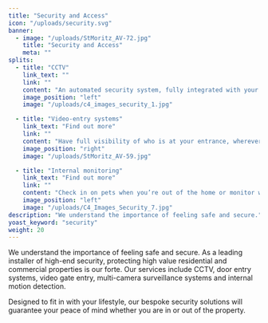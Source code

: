 ```yaml
---
title: "Security and Access"
icon: "/uploads/security.svg"
banner: 
  - image: "/uploads/StMoritz_AV-72.jpg"
    title: "Security and Access"
    meta: ""
splits: 
  - title: "CCTV"
    link_text: ""
    link: ""
    content: "An automated security system, fully integrated with your other home systems, provides a superior level of performance and protection. You can receive an alert the instant there is unauthorised access to your property, allowing you to react quickly. The automation system can also link directly to the scene of intrusion and provide you with an image from the nearest surveillance camera. For added security, we can install cameras that detect motion, track and follow moving objects. These clever systems can also be set to trigger a range of events such as activating lighting or sprinkler systems if someone accesses the property and crosses a predefined trip line.<br /><br />We offer a wide range of security solutions, from simple four camera systems to multiple, thermal imaging cameras with remote viewing options, all can record activity for a predetermined length of time."
    image_position: "left"
    image: "/uploads/c4_images_security_1.jpg"

  - title: "Video-entry systems"
    link_text: "Find out more"
    link: ""
    content: "Have full visibility of who is at your entrance, wherever you are in the world. Sophisticated video entry systems display a clear view of who is at your gate from any touch panel in the house and your mobile phone or tablet, these systems can cover multiple entrances and can even be accessed remotely so that you can see and speak to who has arrived at your property from anywhere in the world. If you’re away from home, receive an alert when someone rings the doorbell or set timed entry to allow access to through the gate or apartment lobby at certain times of the day."
    image_position: "right"
    image: "/uploads/StMoritz_AV-59.jpg"

  - title: "Internal monitoring"
    link_text: "Find out more"
    link: ""
    content: "Check in on pets when you’re out of the home or monitor what the kids are up to in the playroom when you’re busy in another space via discreetly place internal cameras. When integrated with a home automation system, internal monitoring provides an additional level of security and peace of mind whether you’re at home or away."
    image_position: "left"
    image: "/uploads/C4_Images_Security_7.jpg"
description: "We understand the importance of feeling safe and secure."
yoast_keyword: "security"
weight: 20
---
```


We understand the importance of feeling safe and secure. As a leading installer of high-end security, protecting high value residential and commercial properties is our forte. Our services include CCTV, door entry systems, video gate entry,​ multi-camera surveillance systems​ and internal motion detection.

Designed to fit in with your lifestyle, our bespoke security solutions will guarantee your peace of mind whether you are in or out of the property.